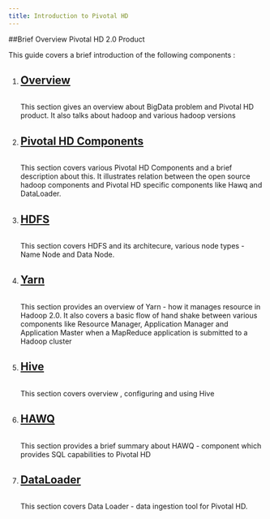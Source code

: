 ```yaml
---
title: Introduction to Pivotal HD
---
```


##Brief Overview Pivotal HD 2.0 Product

This guide covers a brief introduction of the following components : 
<ol class="class-list">
  <li>
    <a class="title" href="/introduction/overview.html">
      <h2>Overview</h2>
      <span></span>
    </a>
    <img src="images/elephant_rgb_sq.png" alt="">
    <p class="description">
      This section gives an overview about BigData problem and Pivotal HD product.
      It also talks about hadoop and various hadoop versions
    </p>

  </li>
  <li>
    <a class="title" href="/introduction/pivotalhd-component.html">
      <h2>Pivotal HD Components</h2>
      <span></span>
    </a>
    <img src="images/elephant_rgb_sq.png" alt="">
    <p class="description">
      This section covers various Pivotal HD Components and a brief description about this.
      It illustrates relation between the open source hadoop components and Pivotal HD specific components like Hawq and DataLoader.
    </p>
    
  </li>
  <li>
    <a class="title" href="/introduction/hdfs.html">
      <h2>HDFS</h2>
      <span></span>
    </a>
    <img src="images/elephant_rgb_sq.png" alt="">
    <p class="description">
      This section covers HDFS and its architecure, various node types - Name Node and Data Node.
     </p>
    
  </li>
  <li>
    <a class="title" href="/introduction/yarn.html">
      <h2>Yarn</h2>
      <span></span>
    </a>
    <img src="images/elephant_rgb_sq.png" alt="">
    <p class="description">
      This section provides an overview of Yarn - how it manages resource in Hadoop 2.0. It also covers a basic flow of hand shake between various components like
      Resource Manager, Application Manager and Application Master when a MapReduce application is submitted to a Hadoop cluster
    </p>
    
  </li>
  <li>
    <a class="title" href="/introduction/hive.html">
      <h2>Hive</h2>
      <span></span>
    </a>
    <img src="images/elephant_rgb_sq.png" alt="">
    <p class="description">
      This section covers overview , configuring and using Hive
    </p>
  </li>
  <li>
    <a class="title" href="introduction/hawq.html">
      <h2>HAWQ</h2>
      <span></span>
    </a>
    <img src="images/elephant_rgb_sq.png" alt="">
    <p class="description">
      This section provides a brief summary about HAWQ - component which provides SQL capabilities to Pivotal HD
    </p>
    
  </li>
  <li>
    <a class="title" href="/introduction/dataloader.html">
      <h2>DataLoader</h2>
      <span></span>
    </a>
    <img src="images/elephant_rgb_sq.png" alt="">
    <p class="description">
      This section covers Data Loader - data ingestion tool for Pivotal HD.
    </p>
     </li>
</ol>
